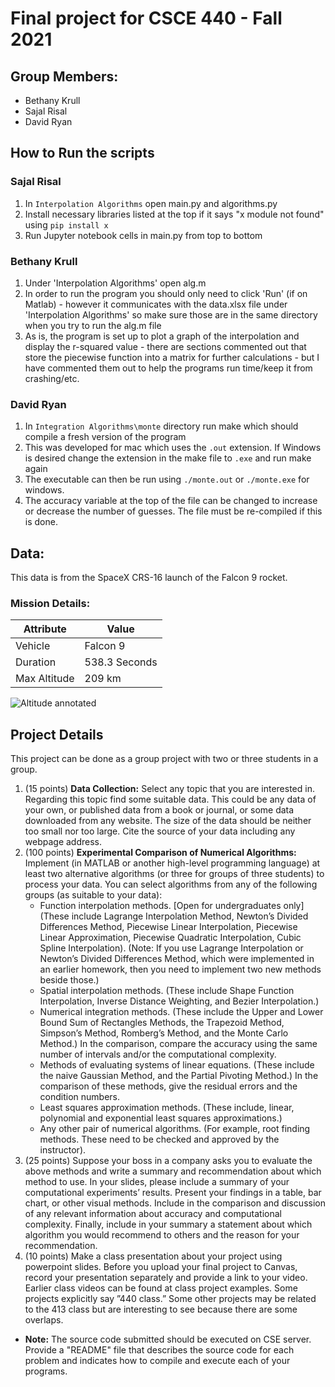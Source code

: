 
# Final project for CSCE 440 - Fall 2021

## Group Members:
- Bethany Krull
- Sajal Risal
- David Ryan

## How to Run the scripts

### Sajal Risal
1. In `Interpolation Algorithms` open main.py and algorithms.py
2. Install necessary libraries listed at the top if it says "x module not found" using `pip install x`
3. Run Jupyter notebook cells in main.py from top to bottom

### Bethany Krull
1. Under 'Interpolation Algorithms' open alg.m 
2. In order to run the program you should only need to click 'Run' (if on Matlab) - however it communicates with the data.xlsx file under 'Interpolation Algorithms' so make sure those are in the same directory when you try to run the alg.m file
3. As is, the program is set up to plot a graph of the interpolation and display the r-squared value - there are sections commented out that store the piecewise function into a matrix for further calculations - but I have commented them out to help the programs run time/keep it from crashing/etc.

### David Ryan
1. In `Integration Algorithms\monte` directory run make which should compile a fresh version of the program
2. This was developed for mac which uses the `.out` extension. If Windows is desired change the extension in the make file to `.exe` and run make again
3. The executable can then be run using `./monte.out` or `./monte.exe` for windows.
4. The accuracy variable at the top of the file can be changed to increase or decrease the number of guesses. The file must be re-compiled if this is done.  





## Data:

This data is from the SpaceX CRS-16 launch of the Falcon 9 rocket. 

### Mission Details: 
| Attribute | Value |
| ------------- | ------------- |
| Vehicle | Falcon 9  |
| Duration | 538.3 Seconds |
| Max Altitude | 209 km |


![Altitude annotated](https://github.com/shahar603/Telemetry-Data/blob/master/SpaceX%20CRS-16/Graphs/Altitude%20annotated.png)






## Project Details
This project can be done as a group project with two or three students in a group.
1. (15 points) **Data Collection:** Select any topic that you are interested in. Regarding this topic find some suitable data. This could be any data of your own, or published data from a book or journal, or some data downloaded from any website. The size of the data should be neither too small nor too large. Cite the source of your data including any webpage address. 
2. (100 points) **Experimental Comparison of Numerical Algorithms:** Implement (in MATLAB or another high-level programming language) at least two alternative algorithms (or three for groups of three students) to process your data. You can select algorithms from any of the following groups (as suitable to your data):
    - Function interpolation methods. [Open for undergraduates only] (These include Lagrange Interpolation Method, Newton’s Divided Differences Method, Piecewise Linear Interpolation, Piecewise Linear Approximation, Piecewise Quadratic Interpolation, Cubic Spline Interpolation). (Note: If you use Lagrange Interpolation or Newton’s Divided Differences Method, which were implemented in an earlier homework, then you need to implement two new methods beside those.)
    - Spatial interpolation methods. (These include Shape Function Interpolation, Inverse Distance Weighting, and Bezier Interpolation.)
    - Numerical integration methods. (These include the Upper and Lower Bound Sum of Rectangles Methods, the Trapezoid Method, Simpson’s Method, Romberg’s Method, and the Monte Carlo Method.) In the comparison, compare the accuracy using the same number of intervals and/or the computational complexity.
    - Methods of evaluating systems of linear equations. (These include the naive Gaussian Method, and the Partial Pivoting Method.) In the comparison of these methods, give the residual errors and the condition numbers.
    - Least squares approximation methods. (These include, linear, polynomial and exponential least squares approximations.)
    - Any other pair of numerical algorithms. (For example, root finding methods. These need to be checked and approved by the instructor).
3. (25 points) Suppose your boss in a company asks you to evaluate the above methods and write a summary and recommendation about which method to use. In your slides, please include a summary of your computational experiments’ results. Present your findings in a table, bar chart, or other visual methods. Include in the comparison and discussion of any relevant information about accuracy and computational complexity. Finally, include in your summary a statement about which algorithm you would recommend to others and the reason for your recommendation.
4. (10 points) Make a class presentation about your project using powerpoint slides. Before you upload your final project to Canvas, record your presentation separately and provide a link to your video. Earlier class videos can be found at class project examples. Some projects explicitly say ”440 class.” Some other projects may be related to the 413 class but are interesting to see because there are some overlaps.
- **Note:** The source code submitted should be executed on CSE server. Provide a "README" file that describes the source code for each problem and indicates how to compile and execute each of your programs.
